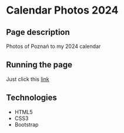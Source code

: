 # Calendar Photos 2024

## Page description

Photos of Poznań to my 2024 calendar

## Running the page

Just click this [link](https://piotr-woz.github.io/Calendar-Photos-2024/)

## Technologies

* HTML5
* CSS3
* Bootstrap